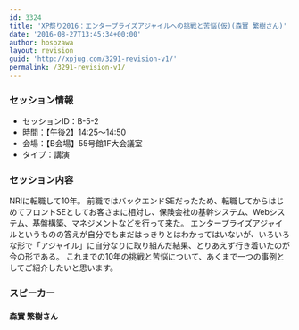 ```yaml
---
id: 3324
title: 'XP祭り2016：エンタープライズアジャイルへの挑戦と苦悩(仮)(森實 繁樹さん)'
date: '2016-08-27T13:45:34+00:00'
author: hosozawa
layout: revision
guid: 'http://xpjug.com/3291-revision-v1/'
permalink: /3291-revision-v1/
---
```


### セッション情報

- セッションID：B-5-2
- 時間：【午後2】14:25～14:50
- 会場：【B会場】55号館1F大会議室
- タイプ：講演

### セッション内容

NRIに転職して10年。 前職ではバックエンドSEだったため、転職してからはじめてフロントSEとしてお客さまに相対し、保険会社の基幹システム、Webシステム、基盤構築、マネジメントなどを行って来た。 エンタープライズアジャイルというものの答えが自分でもまだはっきりとはわかってはいないが、いろいろな形で「アジャイル」に自分なりに取り組んだ結果、とりあえず行き着いたのが今の形である。 これまでの10年の挑戦と苦悩について、あくまで一つの事例としてご紹介したいと思います。

### スピーカー

#### 森實 繁樹さん